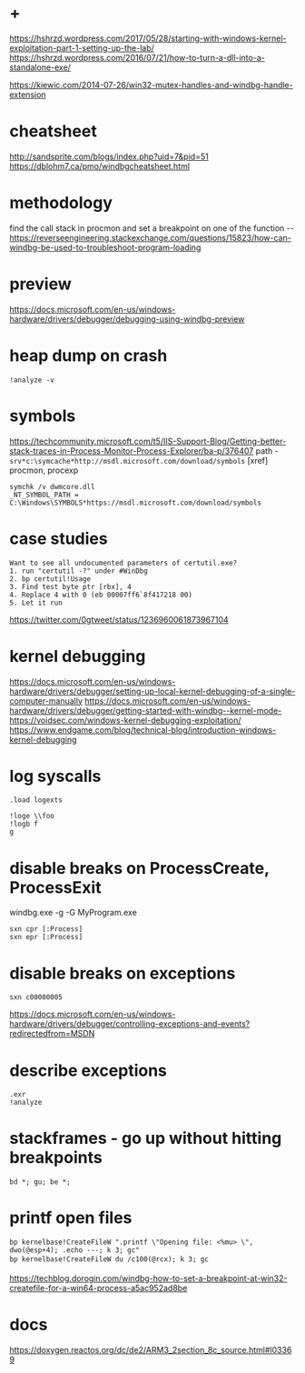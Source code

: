 # +

https://hshrzd.wordpress.com/2017/05/28/starting-with-windows-kernel-exploitation-part-1-setting-up-the-lab/
https://hshrzd.wordpress.com/2016/07/21/how-to-turn-a-dll-into-a-standalone-exe/

https://kiewic.com/2014-07-26/win32-mutex-handles-and-windbg-handle-extension

# cheatsheet

http://sandsprite.com/blogs/index.php?uid=7&pid=51
https://dblohm7.ca/pmo/windbgcheatsheet.html

# methodology

find the call stack in procmon and set a breakpoint on one of the function
-- https://reverseengineering.stackexchange.com/questions/15823/how-can-windbg-be-used-to-troubleshoot-program-loading

# preview

https://docs.microsoft.com/en-us/windows-hardware/drivers/debugger/debugging-using-windbg-preview

# heap dump on crash

```
!analyze -v
```

# symbols

https://techcommunity.microsoft.com/t5/IIS-Support-Blog/Getting-better-stack-traces-in-Process-Monitor-Process-Explorer/ba-p/376407
    path - `srv*c:\symcache*http://msdl.microsoft.com/download/symbols`
    [xref] procmon, procexp

```
symchk /v dwmcore.dll
_NT_SYMBOL_PATH = C:\Windows\SYMBOLS*https://msdl.microsoft.com/download/symbols
```

# case studies

```
Want to see all undocumented parameters of certutil.exe?
1. run "certutil -?" under #WinDbg
2. bp certutil!Usage
3. Find test byte ptr [rbx], 4
4. Replace 4 with 0 (eb 00007ff6`8f417218 00)
5. Let it run
```
https://twitter.com/0gtweet/status/1236960061873967104

# kernel debugging

https://docs.microsoft.com/en-us/windows-hardware/drivers/debugger/setting-up-local-kernel-debugging-of-a-single-computer-manually
https://docs.microsoft.com/en-us/windows-hardware/drivers/debugger/getting-started-with-windbg--kernel-mode-
https://voidsec.com/windows-kernel-debugging-exploitation/
https://www.endgame.com/blog/technical-blog/introduction-windows-kernel-debugging

# log syscalls

```
.load logexts

!loge \\foo
!logb f
g
```

# disable breaks on ProcessCreate, ProcessExit

windbg.exe -g -G MyProgram.exe

```
sxn cpr [:Process] 
sxn epr [:Process]
```

# disable breaks on exceptions

```
sxn c00000005
```

https://docs.microsoft.com/en-us/windows-hardware/drivers/debugger/controlling-exceptions-and-events?redirectedfrom=MSDN

# describe exceptions

```
.exr
!analyze
```

# stackframes - go up without hitting breakpoints

```
bd *; gu; be *;
```

# printf open files

```
bp kernelbase!CreateFileW ".printf \"Opening file: <%mu> \", dwo(@esp+4); .echo ---; k 3; gc"
bp kernelbase!CreateFileW du /c100(@rcx); k 3; gc
```

https://techblog.dorogin.com/windbg-how-to-set-a-breakpoint-at-win32-createfile-for-a-win64-process-a5ac952ad8be

# docs

https://doxygen.reactos.org/dc/de2/ARM3_2section_8c_source.html#l03369


